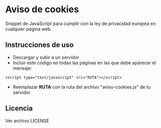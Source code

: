 # Aviso de cookies
Snippet de JavaScript para cumplir con la ley de privacidad europea en cualquier página web.

## Instrucciones de uso
- Descargar y subir a un servidor
- Incluir este código en todas las páginas en las que debe aparecer el mensaje:
```
<script type="text/javascript" src="RUTA"></script>
```
- Reemplazar **RUTA** con la ruta del archivo "aviso-cookies.js" de tu servidor

## Licencia
Ver archivo LICENSE
